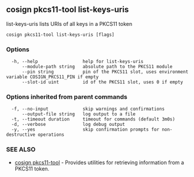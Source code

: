 ## cosign pkcs11-tool list-keys-uris

list-keys-uris lists URIs of all keys in a PKCS11 token

```
cosign pkcs11-tool list-keys-uris [flags]
```

### Options

```
  -h, --help                 help for list-keys-uris
      --module-path string   absolute path to the PKCS11 module
      --pin string           pin of the PKCS11 slot, uses environment variable COSIGN_PKCS11_PIN if empty
      --slot-id uint         id of the PKCS11 slot, uses 0 if empty
```

### Options inherited from parent commands

```
  -f, --no-input             skip warnings and confirmations
      --output-file string   log output to a file
  -t, --timeout duration     timeout for commands (default 3m0s)
  -d, --verbose              log debug output
  -y, --yes                  skip confirmation prompts for non-destructive operations
```

### SEE ALSO

* [cosign pkcs11-tool](cosign_pkcs11-tool.md)	 - Provides utilities for retrieving information from a PKCS11 token.

